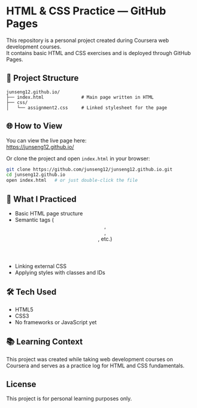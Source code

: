# HTML & CSS Practice — GitHub Pages

This repository is a personal project created during Coursera web development courses.  
It contains basic HTML and CSS exercises and is deployed through GitHub Pages.

## 📁 Project Structure
```
junseng12.github.io/
├── index.html              # Main page written in HTML
├── css/
│   └── assignment2.css     # Linked stylesheet for the page
```

## 🌐 How to View

You can view the live page here:  
https://junseng12.github.io/

Or clone the project and open `index.html` in your browser:

```bash
git clone https://github.com/junseng12/junseng12.github.io.git
cd junseng12.github.io
open index.html   # or just double-click the file
```

## 🧠 What I Practiced
- Basic HTML page structure
- Semantic tags (<header>, <section>, <footer>, etc.)
- Linking external CSS
- Applying styles with classes and IDs

## 🛠 Tech Used
- HTML5
- CSS3
- No frameworks or JavaScript yet

## 📚 Learning Context
This project was created while taking web development courses on Coursera
and serves as a practice log for HTML and CSS fundamentals.

## License
This project is for personal learning purposes only.
